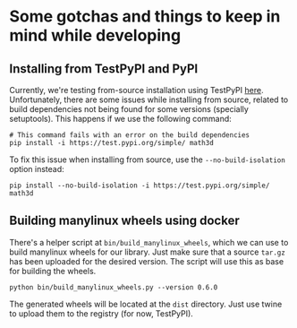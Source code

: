 # Some gotchas and things to keep in mind while developing

## Installing from TestPyPI and PyPI

Currently, we're testing from-source installation using TestPyPI [here][0].
Unfortunately, there are some issues while installing from source, related to
build dependencies not being found for some versions (specially setuptools).
This happens if we use the following command:

```shell
# This command fails with an error on the build dependencies
pip install -i https://test.pypi.org/simple/ math3d
```

To fix this issue when installing from source, use the `--no-build-isolation`
option instead:

```shell
pip install --no-build-isolation -i https://test.pypi.org/simple/ math3d
```

## Building manylinux wheels using docker

There's a helper script at `bin/build_manylinux_wheels`, which we can use to
build manylinux wheels for our library. Just make sure that a source `tar.gz`
has been uploaded for the desired version. The script will use this as base
for building the wheels.

```shell
python bin/build_manylinux_wheels.py --version 0.6.0
```

The generated wheels will be located at the `dist` directory. Just use twine
to upload them to the registry (for now, TestPyPI).

[0]: <https://test.pypi.org/project/math3d/>
